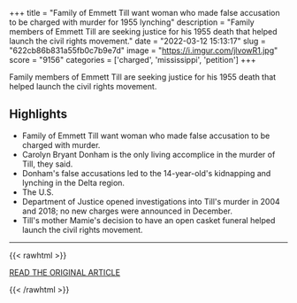 +++
title = "Family of Emmett Till want woman who made false accusation to be charged with murder for 1955 lynching"
description = "Family members of Emmett Till are seeking justice for his 1955 death that helped launch the civil rights movement."
date = "2022-03-12 15:13:17"
slug = "622cb86b831a55fb0c7b9e7d"
image = "https://i.imgur.com/jlvowR1.jpg"
score = "9156"
categories = ['charged', 'mississippi', 'petition']
+++

Family members of Emmett Till are seeking justice for his 1955 death that helped launch the civil rights movement.

## Highlights

- Family of Emmett Till want woman who made false accusation to be charged with murder.
- Carolyn Bryant Donham is the only living accomplice in the murder of Till, they said.
- Donham's false accusations led to the 14-year-old's kidnapping and lynching in the Delta region.
- The U.S.
- Department of Justice opened investigations into Till's murder in 2004 and 2018; no new charges were announced in December.
- Till's mother Mamie's decision to have an open casket funeral helped launch the civil rights movement.

---

{{< rawhtml >}}
  <p class="article-category">
    <a target="_blank" href="https://www.clarionledger.com/story/news/2022/03/11/emmett-till-petition-asks-apology-state-mississippi-others/6990047001/">READ THE ORIGINAL ARTICLE</a>
  </p>
{{< /rawhtml >}}
